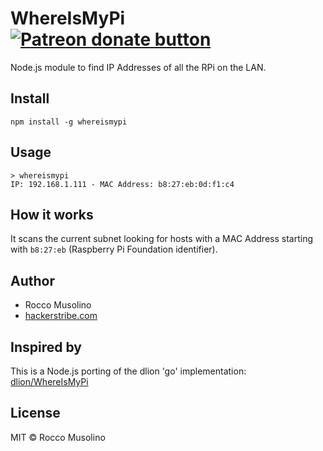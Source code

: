 # WhereIsMyPi <span class="badge-patreon"><a href="https://patreon.com/roccomuso" title="Donate to this project using Patreon"><img src="https://img.shields.io/badge/patreon-donate-yellow.svg" alt="Patreon donate button" /></a></span>

Node.js module to find IP Addresses of all the RPi on the LAN.

## Install

    npm install -g whereismypi

## Usage

    > whereismypi
    IP: 192.168.1.111 - MAC Address: b8:27:eb:0d:f1:c4

## How it works

It scans the current subnet looking for hosts with a MAC Address starting with <code>b8:27:eb</code> (Raspberry Pi Foundation identifier).

## Author

- Rocco Musolino
- [hackerstribe.com](http://www.hackerstribe.com)

## Inspired by

This is a Node.js porting of the dlion 'go' implementation: [dlion/WhereIsMyPi](https://github.com/dlion/WhereIsMyPi)

## License

MIT © Rocco Musolino
